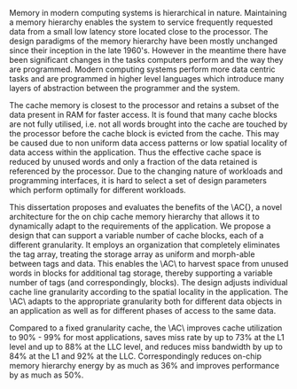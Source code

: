 Memory in modern computing systems is hierarchical in nature. Maintaining a memory hierarchy enables the system to service frequently requested data from a small low latency store located close to the processor. The design paradigms of the memory hierarchy have been mostly unchanged since their inception in the late 1960's. However in the meantime there have been significant changes in the tasks computers perform and the way they are programmed. Modern computing systems perform more data centric tasks and are programmed in higher level languages which introduce many layers of abstraction between the programmer and the system. 

The cache memory is closest to the processor and retains a subset of the data present in RAM for faster access. It is found that many cache blocks are not fully utilised, i.e. not all words brought into the cache are touched by the processor before the cache block is evicted from the cache. This may be caused due to non uniform data access patterns or low spatial locality of data access within the application. Thus the effective cache space is reduced by unused words and only a fraction of the data retained is referenced by the processor. Due to the changing nature of workloads and programming interfaces, it is hard to select a set of design parameters which perform optimally for different workloads. 

This dissertation proposes and evaluates the benefits of the \AC{}, a novel architecture for the on chip cache memory hierarchy that allows it to dynamically adapt to the requirements of the application. We propose a design that can support a variable number of cache blocks, each of a different granularity. It employs an organization that completely eliminates the tag array, treating the storage array as uniform and morph-able between tags and data.  This enables the \AC\ to harvest space from unused words in blocks for additional tag storage, thereby supporting a variable number of tags (and correspondingly, blocks). The design adjusts individual cache line granularity according to the spatial locality in the application. The \AC\ adapts to the appropriate granularity both for different data objects in an application as well as for different phases of access to the same data. 

Compared to a fixed granularity cache, the \AC\ improves cache utilization to 90\% - 99\% for most applications, saves miss rate by up to 73\% at the L1 level and up to 88\% at the LLC level, and reduces miss bandwidth by up to 84\% at the L1 and 92\% at the LLC. Correspondingly reduces on-chip memory hierarchy energy by as much as 36\% and improves performance by as much as 50\%.
